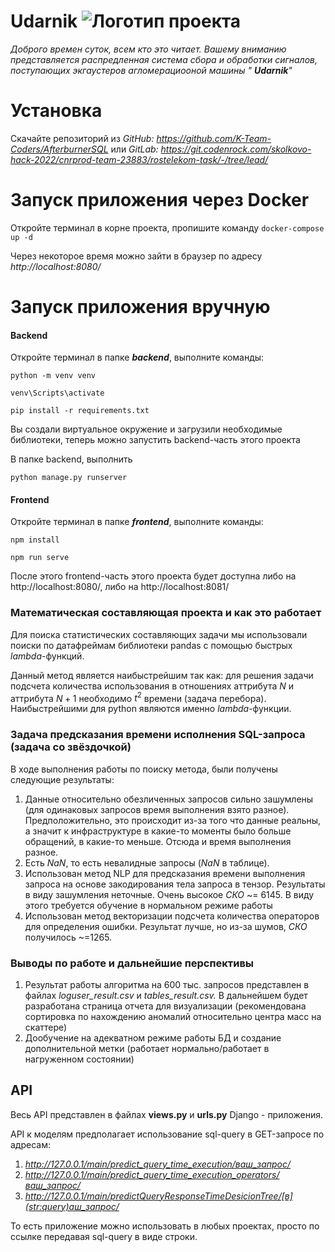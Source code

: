 # Udarnik ![Логотип проекта](/frontend/src/assets/Udarnik.png)

*Доброго времен суток, всем кто это читает. Вашему вниманию представляется распредленная система сбора и обработки сигналов, поступающих экгаустеров агломерациооной машины "
**Udarnik**"*

# Установка

Скачайте репозиторий из *GitHub: https://github.com/K-Team-Coders/AfterburnerSQL* или *GitLab: https://git.codenrock.com/skolkovo-hack-2022/cnrprod-team-23883/rostelekom-task/-/tree/lead/*

# Запуск приложения через Docker

Откройте терминал в корне проекта, пропишите команду `docker-compose up -d`

Через некоторое время можно зайти в браузер по адресу *http://localhost:8080/*

# Запуск приложения вручную

#### Backend

Откройте терминал в папке ***backend***, выполните команды:

`python -m venv venv`

`venv\Scripts\activate`

`pip install -r requirements.txt`

Вы создали виртуальное окружение и загрузили необходимые библиотеки, теперь можно запустить backend-часть этого проекта

В папке backend, выполнить

`python manage.py runserver`

#### Frontend

Откройте терминал в папке ***frontend***, выполните команды:

`npm install`

`npm run serve`

После этого frontend-часть этого проекта будет доступна либо на http://localhost:8080/, либо на http://localhost:8081/

### Математическая составляющая проекта и как это работает

Для поиска статистических составляющих задачи мы использовали поиски по датафреймам библиотеки pandas с помощью быстрых *lambda*-функций.

Данный метод является наибыстрейшим так как: для решения задачи подсчета количества использования в отношениях аттрибута $N$ и аттрибута $N+1$ необходимо $t^{2}$ времени (задача перебора). Наибыстрейшими для python являются именно *lambda*-функции.

### Задача предсказания времени исполнения SQL-запроса (задача со звёздочкой)

В ходе выполнения работы по поиску метода, были получены следующие результаты:

1) Данные относительно обезличенных запросов сильно зашумлены (для одинаковых запросов время выполнения взято разное). Предположительно, это происходит из-за того что данные реальны, а значит к инфраструктуре в какие-то моменты было больше обращений, в какие-то меньше. Отсюда и время выполнения разное.
2) Есть *NaN*, то есть невалидные запросы (*NaN* в таблице).
3) Использован метод NLP для предсказания времени выполнения запроса на основе закодирования тела запроса в тензор. Результаты в виду зашумления неточные. Очень высокое *СКО* ~= 6145. В виду этого требуется обучение в нормальном режиме работы
4) Использован метод векторизации подсчета количества операторов для определения ошибки. Результат лучше, но из-за шумов, *СКО* получилось ~=1265.

### Выводы по работе и дальнейшие перспективы

1) Результат работы алгоритма на 600 тыс. запросов представлен в файлах *loguser_result.csv* и *tables_result.csv.* В дальнейшем будет разработана страница отчета для визуализации (рекомендована сортировка по нахождению аномалий относительно центра масс на скаттере)
2) Дообучение на адекватном режиме работы БД и создание дополнительной метки (работает нормально/работает в нагруженном состоянии)

## API

Весь API представлен в файлах **views.py** и **urls.py** Django - приложения.

API к моделям предполагает использование sql-query в GET-запросе по адресам:

1) *http://127.0.0.1/main/predict_query_time_execution/ваш_запрос/*
2) *http://127.0.0.1/main/predict_query_time_execution_operators/ваш_запрос/*
3) *http://127.0.0.1/main/predictQueryResponseTimeDesicionTree/[в](str:query)аш_запрос/*

То есть приложение можно использовать в любых проектах, просто по ссылке передавая sql-query в виде строки.
